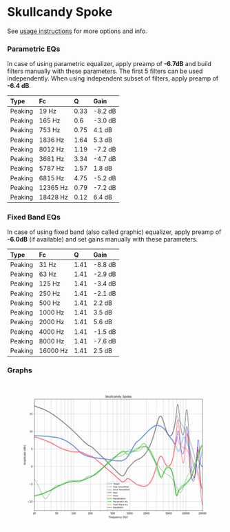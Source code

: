 # Skullcandy Spoke
See [usage instructions](https://github.com/jaakkopasanen/AutoEq#usage) for more options and info.

### Parametric EQs
In case of using parametric equalizer, apply preamp of **-6.7dB** and build filters manually
with these parameters. The first 5 filters can be used independently.
When using independent subset of filters, apply preamp of **-6.4 dB**.

| Type    | Fc       |    Q | Gain    |
|:--------|:---------|:-----|:--------|
| Peaking | 19 Hz    | 0.33 | -8.2 dB |
| Peaking | 165 Hz   | 0.6  | -3.0 dB |
| Peaking | 753 Hz   | 0.75 | 4.1 dB  |
| Peaking | 1836 Hz  | 1.64 | 5.3 dB  |
| Peaking | 8012 Hz  | 1.19 | -7.2 dB |
| Peaking | 3681 Hz  | 3.34 | -4.7 dB |
| Peaking | 5787 Hz  | 1.57 | 1.8 dB  |
| Peaking | 6815 Hz  | 4.75 | -5.2 dB |
| Peaking | 12365 Hz | 0.79 | -7.2 dB |
| Peaking | 18428 Hz | 0.12 | 6.4 dB  |

### Fixed Band EQs
In case of using fixed band (also called graphic) equalizer, apply preamp of **-6.0dB**
(if available) and set gains manually with these parameters.

| Type    | Fc       |    Q | Gain    |
|:--------|:---------|:-----|:--------|
| Peaking | 31 Hz    | 1.41 | -8.8 dB |
| Peaking | 63 Hz    | 1.41 | -2.9 dB |
| Peaking | 125 Hz   | 1.41 | -3.4 dB |
| Peaking | 250 Hz   | 1.41 | -2.1 dB |
| Peaking | 500 Hz   | 1.41 | 2.2 dB  |
| Peaking | 1000 Hz  | 1.41 | 3.5 dB  |
| Peaking | 2000 Hz  | 1.41 | 5.6 dB  |
| Peaking | 4000 Hz  | 1.41 | -1.5 dB |
| Peaking | 8000 Hz  | 1.41 | -7.6 dB |
| Peaking | 16000 Hz | 1.41 | 2.5 dB  |

### Graphs
![](./Skullcandy%20Spoke.png)